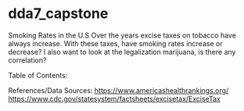 # dda7_capstone

Smoking Rates in the U.S
  Over the years excise taxes on tobacco have always increase. With these taxes, have smoking rates increase or decrease? I also want to look at the legalization marijuana, is there any correlation?

Table of Contents:


References/Data Sources:
  https://www.americashealthrankings.org/
  https://www.cdc.gov/statesystem/factsheets/excisetax/ExciseTax
